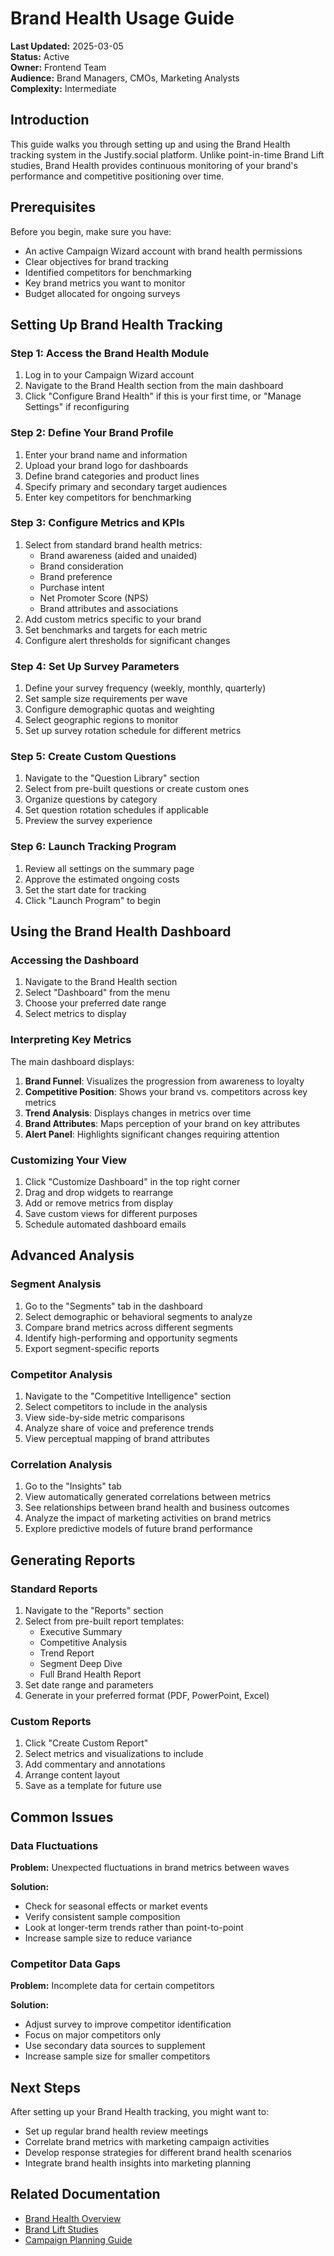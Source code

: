 # Brand Health Usage Guide

**Last Updated:** 2025-03-05  
**Status:** Active  
**Owner:** Frontend Team  
**Audience:** Brand Managers, CMOs, Marketing Analysts  
**Complexity:** Intermediate

## Introduction

This guide walks you through setting up and using the Brand Health tracking system in the Justify.social platform. Unlike point-in-time Brand Lift studies, Brand Health provides continuous monitoring of your brand's performance and competitive positioning over time.

## Prerequisites

Before you begin, make sure you have:

- An active Campaign Wizard account with brand health permissions
- Clear objectives for brand tracking
- Identified competitors for benchmarking
- Key brand metrics you want to monitor
- Budget allocated for ongoing surveys

## Setting Up Brand Health Tracking

### Step 1: Access the Brand Health Module

1. Log in to your Campaign Wizard account
2. Navigate to the Brand Health section from the main dashboard
3. Click "Configure Brand Health" if this is your first time, or "Manage Settings" if reconfiguring

### Step 2: Define Your Brand Profile

1. Enter your brand name and information
2. Upload your brand logo for dashboards
3. Define brand categories and product lines
4. Specify primary and secondary target audiences
5. Enter key competitors for benchmarking

### Step 3: Configure Metrics and KPIs

1. Select from standard brand health metrics:
   - Brand awareness (aided and unaided)
   - Brand consideration
   - Brand preference
   - Purchase intent
   - Net Promoter Score (NPS)
   - Brand attributes and associations
2. Add custom metrics specific to your brand
3. Set benchmarks and targets for each metric
4. Configure alert thresholds for significant changes

### Step 4: Set Up Survey Parameters

1. Define your survey frequency (weekly, monthly, quarterly)
2. Set sample size requirements per wave
3. Configure demographic quotas and weighting
4. Select geographic regions to monitor
5. Set up survey rotation schedule for different metrics

### Step 5: Create Custom Questions

1. Navigate to the "Question Library" section
2. Select from pre-built questions or create custom ones
3. Organize questions by category
4. Set question rotation schedules if applicable
5. Preview the survey experience

### Step 6: Launch Tracking Program

1. Review all settings on the summary page
2. Approve the estimated ongoing costs
3. Set the start date for tracking
4. Click "Launch Program" to begin

## Using the Brand Health Dashboard

### Accessing the Dashboard

1. Navigate to the Brand Health section
2. Select "Dashboard" from the menu
3. Choose your preferred date range
4. Select metrics to display

### Interpreting Key Metrics

The main dashboard displays:

1. **Brand Funnel**: Visualizes the progression from awareness to loyalty
2. **Competitive Position**: Shows your brand vs. competitors across key metrics
3. **Trend Analysis**: Displays changes in metrics over time
4. **Brand Attributes**: Maps perception of your brand on key attributes
5. **Alert Panel**: Highlights significant changes requiring attention

### Customizing Your View

1. Click "Customize Dashboard" in the top right corner
2. Drag and drop widgets to rearrange
3. Add or remove metrics from display
4. Save custom views for different purposes
5. Schedule automated dashboard emails

## Advanced Analysis

### Segment Analysis

1. Go to the "Segments" tab in the dashboard
2. Select demographic or behavioral segments to analyze
3. Compare brand metrics across different segments
4. Identify high-performing and opportunity segments
5. Export segment-specific reports

### Competitor Analysis

1. Navigate to the "Competitive Intelligence" section
2. Select competitors to include in the analysis
3. View side-by-side metric comparisons
4. Analyze share of voice and preference trends
5. View perceptual mapping of brand attributes

### Correlation Analysis

1. Go to the "Insights" tab
2. View automatically generated correlations between metrics
3. See relationships between brand health and business outcomes
4. Analyze the impact of marketing activities on brand metrics
5. Explore predictive models of future brand performance

## Generating Reports

### Standard Reports

1. Navigate to the "Reports" section
2. Select from pre-built report templates:
   - Executive Summary
   - Competitive Analysis
   - Trend Report
   - Segment Deep Dive
   - Full Brand Health Report
3. Set date range and parameters
4. Generate in your preferred format (PDF, PowerPoint, Excel)

### Custom Reports

1. Click "Create Custom Report"
2. Select metrics and visualizations to include
3. Add commentary and annotations
4. Arrange content layout
5. Save as a template for future use

## Common Issues

### Data Fluctuations

**Problem:** Unexpected fluctuations in brand metrics between waves

**Solution:** 
- Check for seasonal effects or market events
- Verify consistent sample composition
- Look at longer-term trends rather than point-to-point
- Increase sample size to reduce variance

### Competitor Data Gaps

**Problem:** Incomplete data for certain competitors

**Solution:**
- Adjust survey to improve competitor identification
- Focus on major competitors only
- Use secondary data sources to supplement
- Increase sample size for smaller competitors

## Next Steps

After setting up your Brand Health tracking, you might want to:

- Set up regular brand health review meetings
- Correlate brand metrics with marketing campaign activities
- Develop response strategies for different brand health scenarios
- Integrate brand health insights into marketing planning

## Related Documentation

- [Brand Health Overview](./overview.md)
- [Brand Lift Studies](../brand-lift/overview.md)
- [Campaign Planning Guide](../campaign-wizard/workflow.md) 